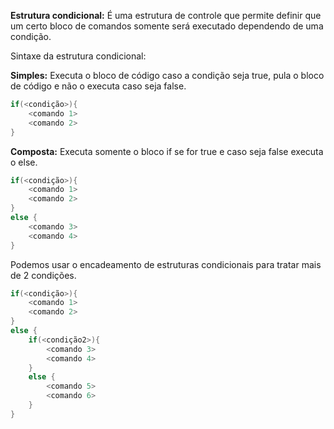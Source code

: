 
**Estrutura condicional:** É uma estrutura de controle que permite definir que um certo bloco de comandos somente será executado dependendo de uma condição.

Sintaxe da estrutura condicional:

**Simples:** Executa o bloco de código caso a condição seja true, pula o bloco de código e não o executa caso seja false.
```java
if(<condição>){
	<comando 1>
	<comando 2>
}
```

**Composta:** Executa somente o bloco if se for true e caso seja false executa o else.
``` java
if(<condição>){
	<comando 1>
	<comando 2>
} 
else {
	<comando 3>
	<comando 4>
}
```
Podemos usar o encadeamento de estruturas condicionais para tratar mais de 2 condições.

```java
if(<condição>){
	<comando 1>
	<comando 2>
} 
else {
	if(<condição2>){
		<comando 3>
		<comando 4>
	} 
	else {
		<comando 5>
		<comando 6>
	}
}
```